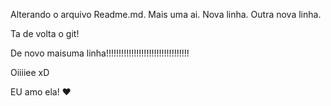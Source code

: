 Alterando o arquivo Readme.md.
Mais uma ai.
Nova linha.
Outra nova linha.

Ta de volta o git!

De novo maisuma linha!!!!!!!!!!!!!!!!!!!!!!!!!!!!!!!!!

Oiiiiee xD 

EU amo ela! ❤